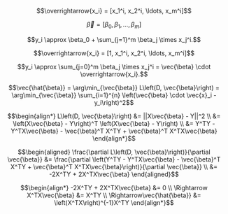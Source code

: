 $$\overrightarrow{x_i} = [x_1^i, x_2^i, \ldots, x_m^i]$$  

$$\vec{\beta} = [\beta_0, \beta_1, \ldots, \beta_m]$$

$$y_i \approx \beta_0 + \sum_{j=1}^m \beta_j \times x_j^i.$$

$$\overrightarrow{x_i} = [1, x_1^i, x_2^i, \ldots, x_m^i]$$

$$y_i \approx \sum_{j=0}^m \beta_j \times x_j^i = \vec{\beta} \cdot \overrightarrow{x_i}.$$

$$\vec{\hat{\beta}} = \arg\min_{\vec{\beta}} L\left(D, \vec{\beta}\right) = \arg\min_{\vec{\beta}} \sum_{i=1}^{n} \left(\vec{\beta} \cdot \vec{x}_i - y_i\right)^2$$

$$\begin{align*}
L\left(D, \vec{\beta}\right) &= ||X\vec{\beta} - Y||^2 \\
&= \left(X\vec{\beta} - Y\right)^T \left(X\vec{\beta} - Y\right) \\
&= Y^TY - Y^TX\vec{\beta} - \vec{\beta}^T X^TY + \vec{\beta}^T X^TX\vec{\beta}
\end{align*}$$

$$\begin{aligned}
\frac{\partial L\left(D, \vec{\beta}\right)}{\partial \vec{\beta}} 
&= \frac{\partial \left(Y^TY - Y^TX\vec{\beta} - \vec{\beta}^T X^TY + \vec{\beta}^T X^TX\vec{\beta}\right)}{\partial \vec{\beta}} \\
&= -2X^TY + 2X^TX\vec{\beta}
\end{aligned}$$

$$\begin{align*}
-2X^TY + 2X^TX\vec{\beta} &= 0 \\
\Rightarrow X^TX\vec{\beta} &= X^TY \\
\Rightarrow\vec{\hat{\beta}} &= \left(X^TX\right)^{-1}X^TY
\end{align*}$$

